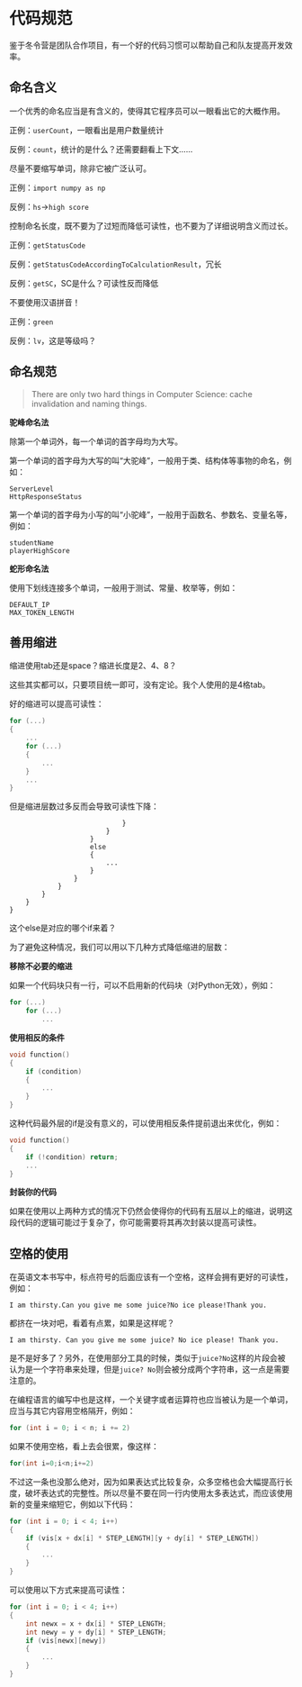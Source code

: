 # 代码规范

鉴于冬令营是团队合作项目，有一个好的代码习惯可以帮助自己和队友提高开发效率。

## 命名含义

一个优秀的命名应当是有含义的，使得其它程序员可以一眼看出它的大概作用。

正例：`userCount`，一眼看出是用户数量统计

反例：`count`，统计的是什么？还需要翻看上下文……

尽量不要缩写单词，除非它被广泛认可。

正例：`import numpy as np`

反例：`hs`→`high score`

控制命名长度，既不要为了过短而降低可读性，也不要为了详细说明含义而过长。

正例：`getStatusCode`

反例：`getStatusCodeAccordingToCalculationResult`，冗长

反例：`getSC`，SC是什么？可读性反而降低

不要使用汉语拼音！

正例：`green`

反例：`lv`，这是等级吗？

## 命名规范

> There are only two hard things in Computer Science: cache invalidation and naming things.

**驼峰命名法**

除第一个单词外，每一个单词的首字母均为大写。

第一个单词的首字母为大写的叫“大驼峰”，一般用于类、结构体等事物的命名，例如：

```
ServerLevel
HttpResponseStatus
```

第一个单词的首字母为小写的叫“小驼峰”，一般用于函数名、参数名、变量名等，例如：

```
studentName
playerHighScore
```

**蛇形命名法**

使用下划线连接多个单词，一般用于测试、常量、枚举等，例如：

```
DEFAULT_IP
MAX_TOKEN_LENGTH
```

## 善用缩进

缩进使用tab还是space？缩进长度是2、4、8？

这些其实都可以，只要项目统一即可，没有定论。我个人使用的是4格tab。

好的缩进可以提高可读性：

```cpp
for (...)
{
    ...
    for (...)
    {
        ...
    }
    ...
}
```

但是缩进层数过多反而会导致可读性下降：

```
                            }
                        }
                    }
                    else
                    {
                        ...
                    }
                }
            }
        }
    }
}
```

这个else是对应的哪个if来着？

为了避免这种情况，我们可以用以下几种方式降低缩进的层数：

**移除不必要的缩进**

如果一个代码块只有一行，可以不启用新的代码块（对Python无效），例如：

```cpp
for (...)
    for (...)
        ...
```

**使用相反的条件**

```cpp
void function()
{
    if (condition)
    {
        ...
    }
}
```

这种代码最外层的if是没有意义的，可以使用相反条件提前退出来优化，例如：

```cpp
void function()
{
    if (!condition) return;
    ...
}
```

**封装你的代码**

如果在使用以上两种方式的情况下仍然会使得你的代码有五层以上的缩进，说明这段代码的逻辑可能过于复杂了，你可能需要将其再次封装以提高可读性。

## 空格的使用

在英语文本书写中，标点符号的后面应该有一个空格，这样会拥有更好的可读性，例如：

```
I am thirsty.Can you give me some juice?No ice please!Thank you.
```

都挤在一块对吧，看着有点累，如果是这样呢？

```
I am thirsty. Can you give me some juice? No ice please! Thank you.
```

是不是好多了？另外，在使用部分工具的时候，类似于`juice?No`这样的片段会被认为是一个字符串来处理，但是`juice? No`则会被分成两个字符串，这一点是需要注意的。

在编程语言的编写中也是这样，一个关键字或者运算符也应当被认为是一个单词，应当与其它内容用空格隔开，例如：

```cpp
for (int i = 0; i < n; i += 2)
```

如果不使用空格，看上去会很累，像这样：

```cpp
for(int i=0;i<n;i+=2)
```

不过这一条也没那么绝对，因为如果表达式比较复杂，众多空格也会大幅提高行长度，破坏表达式的完整性。所以尽量不要在同一行内使用太多表达式，而应该使用新的变量来缩短它，例如以下代码：

```cpp
for (int i = 0; i < 4; i++)
{
    if (vis[x + dx[i] * STEP_LENGTH][y + dy[i] * STEP_LENGTH])
    {
        ...
    }
}
```

可以使用以下方式来提高可读性：

```cpp
for (int i = 0; i < 4; i++)
{
    int newx = x + dx[i] * STEP_LENGTH;
    int newy = y + dy[i] * STEP_LENGTH;
    if (vis[newx][newy])
    {
        ...
    }
}
```


